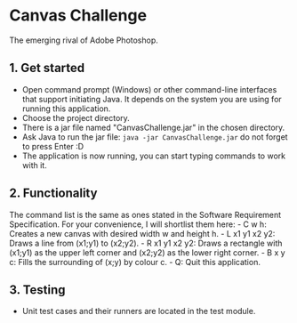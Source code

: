 # Canvas Challenge
The emerging rival of Adobe Photoshop.

## 1. Get started
 - Open command prompt (Windows) or other command-line interfaces that support initiating Java.
It depends on the system you are using for running this application.
 - Choose the project directory.
 - There is a jar file named "CanvasChallenge.jar" in the
chosen directory.
 - Ask Java to run the jar file: `java -jar CanvasChallenge.jar`
do not forget to press Enter :D
 - The application is now running, you can start typing commands to work with it.

## 2. Functionality
The command list is the same as ones stated in the Software Requirement Specification.
For your convenience, I will shortlist them here:
	- C w h: Creates a new canvas with desired width w and height h.
	- L x1 y1 x2 y2: Draws a line from (x1;y1) to (x2;y2).
	- R x1 y1 x2 y2: Draws a rectangle with (x1;y1) as the upper left corner and (x2;y2) as the lower right corner.
	- B x y c: Fills the surrounding of (x;y) by colour c.
	- Q: Quit this application.
## 3. Testing
 - Unit test cases and their runners are located in the test module.
